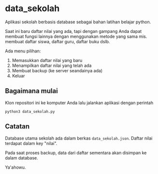 # data_sekolah

Aplikasi sekolah berbasis database sebagai bahan latihan belajar python.

Saat ini baru daftar nilai yang ada, tapi dengan gampang Anda dapat membuat fungsi lainnya dengan menggunakan metode yang sama mis. membuat daftar siswa, daftar guru, daftar buku dslb.

Ada menu pilihan:
1. Memasukkan daftar nilai yang baru
2. Menampilkan daftar nilai yang telah ada
3. Membuat backup (ke server seandainya ada)
4. Keluar


## Bagaimana mulai

Klon repositori ini ke komputer Anda lalu jalankan aplikasi dengan perintah
```
python3 data_sekolah.py
```


## Catatan

Database utama sekolah ada dalam berkas `data_sekolah.json`. Daftar nilai terdapat dalam key "nilai".

Pada saat proses backup, data dari daftar sementara akan disimpan ke dalam database.

Ya'ahowu.

